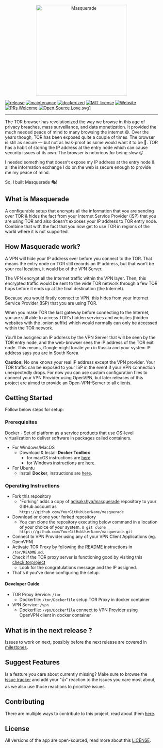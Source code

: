 <p align="center">
  <a href="https://github.com/adisakshya/masquerade">
    <img src="https://images-na.ssl-images-amazon.com/images/I/61MjBdX3-DL._SX355_.jpg" height="300" alt="Masquerade">
  </a>
</p>

[![release](https://img.shields.io/badge/release-1.0-green.svg)](https://github.com/adisakshya/masquerade/releases)
[![maintenance](https://img.shields.io/badge/maintained%3F-yes-green.svg)]()
[![dockerized](https://img.shields.io/badge/dockerized-yes-green.svg)](https://github.com/adisakshya/masquerade/blob/master/docker-compose.yml)
[![MIT license](https://img.shields.io/badge/License-MIT-blue.svg)](https://github.com/adisakshya/masquerade/blob/master/LICENSE)
[![Website](https://img.shields.io/badge/website-down-red.svg)](https://adisakshya.github.io/masquerade)
[![PRs Welcome](https://img.shields.io/badge/PRs-welcome-brightgreen.svg?style=flat-square)](https://github.com/adisakshya/masquerade/pulls)
[![Open Source Love svg1](https://badges.frapsoft.com/os/v1/open-source.svg?v=103)]()

---

The TOR browser has revolutionized the way we browse in this age of privacy breaches, mass surveillance, and data monetization. It provided the much needed peace of mind to many browsing the internet 😃.
Over the years though, TOR has been exposed quite a couple of times. The browser is still as secure — but not as leak-proof as some would want it to be 🤔. TOR has a habit of storing the IP address at the entry node which can cause security issues of its own. The browser is notorious for being slow 😕.

I needed something that doesn't expose my IP address at the entry node & all the information exchange I do on the web is secure enough to provide me my peace of mind.

So, I built Masquerade 🎭!

## What is Masquerade

A configurable setup that encrypts all the information that you are sending over TOR & hides the fact from your Internet Service Provider (ISP) that you are using TOR and also doesn't exposes your IP address to TOR entry node. Combine that with the fact that you now get to use TOR in regions of the world where it is not supported.

## How Masquerade work?

A VPN will hide your IP address ever before you connect to the TOR. That means the entry node on TOR still records an IP address, but that won’t be your real location, it would be of the VPN Server.

The VPN encrypt all the Internet traffic within the VPN layer. Then, this encrypted traffic would be sent to the wide TOR network through a few TOR hops before it ends up at the final destination (the Internet).

Because you would firstly connect to VPN, this hides from your Internet Service Provider (ISP) that you are using TOR.

When you make TOR the last gateway before connecting to the Internet, you are still able to access TOR’s hidden services and websites (hidden websites with the .onion suffix) which would normally can only be accessed within the TOR network.

You'll be assigned an IP address by the VPN Server that will be seen by the TOR entry node, and the web-browser sees the IP address of the TOR exit node. This means, Google might locate you in Russia and your system IP address says you are in South Korea.

**Caution:** No one knows your real IP address except the VPN provider. Your TOR traffic can be exposed to your ISP in the event if your VPN connection unexpectedly drops.
For now you can use custom configuration files to connect your VPN Provider using OpenVPN, but later releases of this project are aimed to provide an Open-VPN-Server to all clients.

## Getting Started

Follow below steps for setup:

### Prerequisites

Docker - Set of platform as a service products that use OS-level virtualization to deliver software in packages called containers.

- For Windows/MacOS
	- Download & Install **Docker Toolbox**
		- for macOS instructions are [here](https://docs.docker.com/toolbox/toolbox_install_mac/).
		- for Windows instructions are [here](https://docs.docker.com/toolbox/toolbox_install_windows/).
- For Ubuntu
	- Install **Docker**, instructions are [here](https://www.youtube.com/watch?v=V9AKvZZCWLc).

### Operating Instructions

- Fork this repository
	- "Forking" adds a copy of [adisakshya/masquerade](https://github.com/adisakshya/masquerade) repository to your GitHub account as `https://github.com/YourGitHubUserName/masquerade`
- Download or clone your forked repository
	- You can clone the repository executing below command in a location of your choice of your system.
	```$ git clone https://github.com/YourGitHubUserName/masquerade.git```
- Connect to VPN Provider using any of your VPN Client Applications (eg. OpenVPN)
- Activate TOR Proxy by following the README instructions in ```/tor/README.md```.
- Check if the TOR proxy server is functioning good by visiting this [check.torproject](https://check.torproject.org/)
    - Look for the congratulations message and the IP assigned.
- That's it you've done configuring the setup.

#### Developer Guide

- TOR Proxy Service: ```/tor```
	- Dockerfile: ```/tor/Dockerfile``` setup TOR Proxy in docker container
- VPN Service: ```/vpn```
	- Dockerfile: ```/vpn/Dockerfile``` connect to VPN Provider using OpenVPN client in docker container

## What is in the next release ?

Issues to work on next, possibly before the next release are covered in [milestones](https://github.com/adisakshya/masquerade/milestones).

## Suggest Features

Is a feature you care about currently missing? Make sure to browse the [issue tracker](https://github.com/adisakshya/masquerade/issues?q=is%3Aissue+is%3Aopen+sort%3Areactions-%2B1-desc) and add your ":+1:" reaction to the issues you care most about, as we also use those reactions to prioritize issues.

## Contributing

There are multiple ways to contribute to this project, read about them [here](https://github.com/adisakshya/masquerade/blob/master/.github/CONTRIBUTING.md).

## License

All versions of the app are open-sourced, read more about this [LICENSE](https://github.com/adisakshya/masquerade/blob/master/LICENSE).
